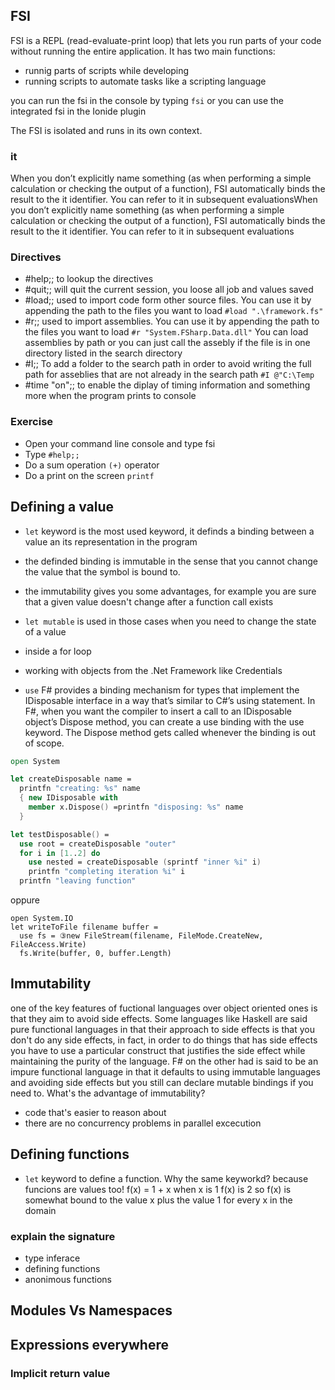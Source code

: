 ## FSI
FSI is a REPL (read-evaluate-print loop) that lets you run parts of your code without running the entire application.
It has two main functions:
* runnig parts of scripts while developing
* running scripts to automate tasks like a scripting language

you can run the fsi in the console by typing `fsi` or you can use the integrated fsi in the Ionide plugin

The FSI is isolated and runs in its own context. 

### it
When you don’t explicitly name something (as when performing a simple calculation or checking the output of a function), FSI automatically binds the result to the it identifier. You can refer to it in subsequent evaluationsWhen you don’t explicitly name something (as when performing a simple calculation or checking the output of a function), FSI automatically binds the result to the it identifier. You can refer to it in subsequent evaluations

### Directives

* #help;;
  to lookup the directives
* #quit;;
  will quit the current session, you loose all job and values saved
* #load;;
  used to import code form other source files. You can use it by appending the path to the files you want to load
  `#load ".\framework.fs"`
* #r;;
  used to import assemblies. You can use it by appending the path to the files you want to load
  `#r "System.FSharp.Data.dll"`
  You can load assemblies by path or you can just call the assebly if the file is in one directory listed in the search directory
* #I;;
  To add a folder to the search path in order to avoid writing the full path for asseblies that are not already in the search path
  `#I @"C:\Temp`
* #time "on";;
  to enable the diplay of timing information and something more when the program prints to console

### Exercise 
* Open your command line console and type fsi
* Type `#help;;`
* Do a sum operation
  `(+)` operator
* Do a print on the screen
  `printf`

## Defining a value
* `let` keyword is the most used keyword, it definds a binding between a value an its representation in the program
 * the definded binding is immutable in the sense that you cannot change the value that the symbol is bound to. 
 * the immutability gives you some advantages, for example you are sure that a given value doesn't change after a function call exists
* `let mutable` is used in those cases when you need to change the state of a value
 * inside a for loop
 * working with objects from the .Net Framework like Credentials

* `use` F# provides a binding mechanism for types that implement the IDisposable interface in a way that’s similar to C#’s using statement. In F#, when you want the compiler to insert a call to an IDisposable object’s Dispose method, you can create a use binding with the use keyword. The Dispose method gets called whenever the binding is out of scope.
```fsharp
open System

let createDisposable name =
  printfn "creating: %s" name
  { new IDisposable with
    member x.Dispose() =printfn "disposing: %s" name
  }

let testDisposable() =
  use root = createDisposable "outer"
  for i in [1..2] do
    use nested = createDisposable (sprintf "inner %i" i)
    printfn "completing iteration %i" i
  printfn "leaving function"
```
oppure
```
open System.IO
let writeToFile filename buffer =
  use fs = ③new FileStream(filename, FileMode.CreateNew, FileAccess.Write)
  fs.Write(buffer, 0, buffer.Length)
```
 
## Immutability
one of the key features of fuctional languages over object oriented ones is that they aim to avoid side effects. Some languages like Haskell are said pure functional languages in that their approach to side effects is that you don't do any side effects, in fact, in order to do things that has side effects you have to use a particular construct that justifies the side effect while maintaining the purity of the language. F# on the other had is said to be an impure functional language in that it defaults to using immutable languages and avoiding side effects but you still can declare mutable bindings if you need to.
What's the advantage of immutability?

* code that's easier to reason about
* there are no concurrency problems in parallel excecution

## Defining functions

* `let` keyword to define a function. Why the same keyworkd? because funcions are values too!
  f(x) = 1 + x when x is 1 f(x) is 2 so f(x) is somewhat bound to the value x plus the value 1 for every x in the domain

### explain the signature
 - type inferace
- defining functions
 - anonimous functions


## Modules Vs Namespaces

## Expressions everywhere

### Implicit return value